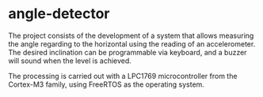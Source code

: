 # angle-detector
The project consists of the development of a system that allows measuring the angle regarding to the horizontal using the reading of an accelerometer. The desired inclination can be programmable via keyboard, and a buzzer will sound when the level is achieved.

The processing is carried out with a LPC1769 microcontroller from the Cortex-M3 family, using FreeRTOS as the operating system.
